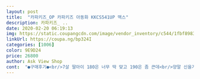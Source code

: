 ```yaml
---
layout: post 
title:  "카파키즈_OP 카파키즈 아동화 KKCS541UP 맥스" 
description: 카파키즈_ ..
date: 2020-02-20 06:19:13 
img: https://static.coupangcdn.com/image/vendor_inventory/c544/1fbf898312b0f4416e2c793f35eba099aed9f72226291825dd5a5c97126d.jpg 
linkUrl: https://coupa.ng/bp324I 
categories: [1006] 
color: 9E9D24 
price: 26800 
author: Ask View Shop 
cont:  "●구매후기●<br/>7살 딸아이 180은 너무 딱 맞고 190은 좀 큰데<br/>양말 신을거 생각하고 190 샀더니<br/>예뻐요~<br/>예쁘고 편하하고 아이가 좋아해요<br/>이거 신고 한참 걸어다녀도 발 아프다 그러지 않아요<br/>정사이즈.<br/> 착화예쁨이요<br/>편안하게 잘 맞다 그래요~~<br/>편하다고 이것만 신고 다니네요~^^<br/>7살 딸아이 180은 너무 딱 맞고 190은 좀 큰데<br/>양말 신을거 생각하고 190 샀더니<br/>예뻐요~<br/>예쁘고 편하하고 아이가 좋아해요<br/>이거 신고 한참 걸어다녀도 발 아프다 그러지 않아요<br/>정사이즈.<br/> 착화예쁨이요<br/>편안하게 잘 맞다 그래요~~<br/>편하다고 이것만 신고 다니네요~^^<br/>" 
---
```

